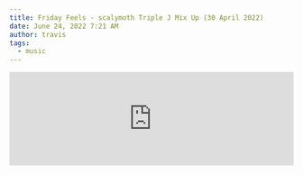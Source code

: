```yaml
---
title: Friday Feels - scalymoth Triple J Mix Up (30 April 2022)
date: June 24, 2022 7:21 AM
author: travis
tags:
  - music
---
```

<iframe width="100%" height="166" scrolling="no" frameborder="no" allow="autoplay" src="https://w.soundcloud.com/player/?url=https%3A//api.soundcloud.com/tracks/1290602389&color=%23ff5500&auto_play=false&hide_related=false&show_comments=true&show_user=true&show_reposts=false&show_teaser=true"></iframe>